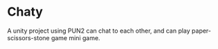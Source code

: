 # Chaty
A unity project using PUN2 can chat to each other, and can play paper-scissors-stone game mini game.
